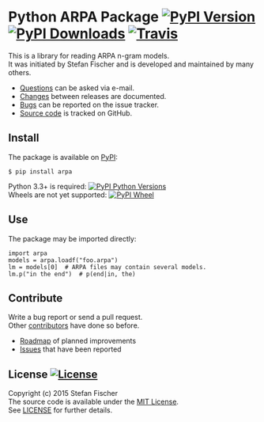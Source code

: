 # Python ARPA Package [![PyPI Version](https://img.shields.io/pypi/v/arpa.svg)](https://pypi.python.org/arpa) [![PyPI Downloads](https://img.shields.io/pypi/dm/arpa.svg)](https://pypi.python.org/arpa) [![Travis](https://img.shields.io/travis/sfischer13/python-arpa.svg)](https://travis-ci.org/sfischer13/python-arpa)

This is a library for reading ARPA n-gram models.  
It was initiated by Stefan Fischer and is developed and maintained by many others.

* [Questions](mailto:sfischer13@ymail.com) can be asked via e-mail.
* [Changes](CHANGELOG.md) between releases are documented.
* [Bugs](https://github.com/sfischer13/python-arpa/issues) can be reported on the issue tracker.
* [Source code](http://github.com/sfischer13/python-arpa) is tracked on GitHub.

## Install

The package is available on [PyPI](https://pypi.python.org/arpa):

    $ pip install arpa

Python 3.3+ is required: [![PyPI Python Versions](https://img.shields.io/pypi/pyversions/arpa.svg)](https://pypi.python.org/arpa)  
Wheels are not yet supported: [![PyPI Wheel](https://img.shields.io/pypi/wheel/arpa.svg)](https://pypi.python.org/arpa)

## Use

The package may be imported directly:

    import arpa
    models = arpa.loadf("foo.arpa")
    lm = models[0]  # ARPA files may contain several models.
    lm.p("in the end")  # p(end|in, the)

## Contribute

Write a bug report or send a pull request.  
Other [contributors](https://github.com/sfischer13/python-arpa/graphs/contributors) have done so before.

* [Roadmap](TODO.md) of planned improvements
* [Issues](https://github.com/sfischer13/python-arpa/issues) that have been reported

## License [![License](https://img.shields.io/github/license/sfischer13/python-arpa.svg)](LICENSE)

Copyright (c) 2015 Stefan Fischer  
The source code is available under the [MIT License](http://www.opensource.org/licenses/mit-license.php).  
See [LICENSE](LICENSE) for further details.
